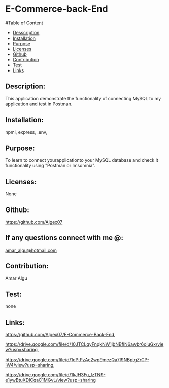 # E-Commerce-back-End
  

  #Table of Content
  * [Desscription](#description)
  * [Installation](#installation)
  * [Purpose](#purpose)
  * [Licenses](#licenses)
  * [Github](#github)
  * [Contribution](#contribution)
  * [Test](#test)
  * [Links](#links)

  ## Description:
  This application demonstrate the functionality of connecting MySQL to my application and test in Postman.
  
 
  ## Installation:
  npmi, express, .env,

  ## Purpose:
  To learn to connect yourapplicationto your MySQL database and check it functionality using "Postman or Imsomnia".

  ## Licenses:
  None

  ## Github:
  https://github.com/Algex07

  ## If any questions connect with me @:
  amar_algu@hotmail.com

  ## Contribution:
  Amar Algu

  ## Test:
  none

  ## Links:
  https://github.com/Algex07/E-Commerce-Back-End,

  https://drive.google.com/file/d/10JTCLqyFnqkNW1jbNBflN6awbr6oiuGx/view?usp=sharing,

  https://drive.google.com/file/d/1dPtPzAc2wp9mezQa7I9NBptgZrCP-iW4/view?usp=sharing,

  https://drive.google.com/file/d/1kJH3Fu_IzTN9-e1ywBtuXDICqaC1MGvL/view?usp=sharing



